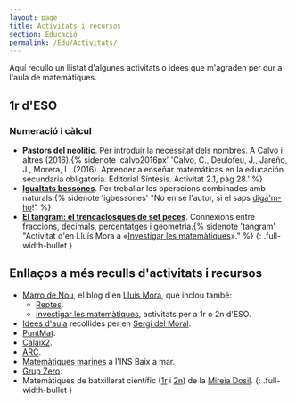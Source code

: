 ```yaml
---
layout: page
title: Activitats i recursos
section: Educació
permalink: /Edu/Activitats/
---
```


Aquí recullo un llistat d'algunes activitats o idees que m'agraden per dur a
l'aula de matemàtiques.

## 1r d'ESO

### Numeració i càlcul

- **Pastors del neolític**. Per introduir la necessitat dels nombres. A Calvo i
  altres (2016).{% sidenote 'calvo2016px' 'Calvo, C., Deulofeu, J., Jareño,
  J., Morera, L. (2016). Aprender a enseñar matemáticas en la educación
  secundaria obligatoria. Editorial Síntesis. Activitat 2.1, pàg 28.' %}
- **[Igualtats bessones](https://drive.google.com/file/d/1d_1P4nj70SVmhz2TdPBjST6zMy55yJkM/view?usp=sharing)**. Per treballar les operacions combinades amb naturals.{% sidenote 'igbessones' "No en sé l'autor, si el saps [diga'm-ho](/Contact/)!" %}
- **[El tangram: el trencaclosques de set peces](https://docs.google.com/document/d/1g3z6GU2HKXiXSaiH5iIgXUW6zbXCb7ba1tCBzCbOAHs/edit)**. Connexions entre fraccions, decimals, percentatges i geometria.{% sidenote 'tangram' "Activitat d'en Lluís Mora a «[Investigar
  les matemàtiques](https://lluismora.blogspot.com/p/investigar-les-matematiques.html)»." %}
{: .full-width-bullet }

## Enllaços a més reculls d'activitats i recursos

- [Marro de Nou](https://lluismora.blogspot.com/), el blog d'en [Lluís
  Mora](http://twitter.com/lluismora), que inclou també:
  - [Reptes](https://lluismora.blogspot.com/p/reptes_26.html).
  - [Investigar les matemàtiques](https://lluismora.blogspot.com/p/investigar-les-matematiques.html),
activitats per a 1r o 2n d'ESO.
- [Idees d'aula](http://www.sergidelmoral.net/patchwork-curricular/)
  recollides per en [Sergi del Moral](http://www.sergidelmoral.net/).
- [PuntMat](https://puntmat.blogspot.com/).
- [Calaix2](https://calaix2.blogspot.com/).
- [ARC](http://apliense.xtec.cat/arc/).
- [Matemàtiques marines](http://matematiquesmarines.blogspot.com/) a l'INS
  Baix a mar.
- [Grup Zero](https://www.grupzero.cat/).
- Matemàtiques de batxillerat científic ([1r](http://mdosil.github.io/mates1batcientific/) i [2n](http://mdosil.github.io/mates2batcientific/)) de la [Mireia Dosil](http://www.mdosil.cat/).
{: .full-width-bullet }
